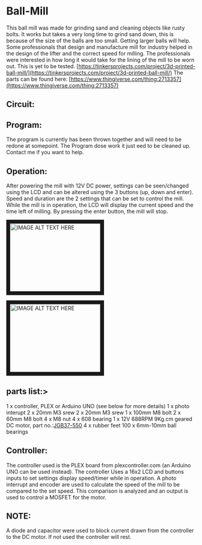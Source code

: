 # Ball-Mill
This ball mill was made for grinding sand and cleaning objects like rusty bolts. It works but takes a very long time to grind sand down, this is because of the size of the balls are too small. Getting larger balls will help.
Some professionals that design and manufacture mill for industry helped in the design of the lifter and the correct speed for milling. The professionals were interested in how long it would take for the lining of the mill to be worn out. This is yet to be tested.
[https://tinkersprojects.com/project/3d-printed-ball-mill/](https://tinkersprojects.com/project/3d-printed-ball-mill/)
The parts can be found here: [https://www.thingiverse.com/thing:2713357](https://www.thingiverse.com/thing:2713357)

## Circuit:

## Program:
The program is currently has been thrown together and will need to be redone at somepoint. The Program dose work it just eed to be cleaned up. Contact me if you want to help.

## Operation:
After powering the mill with 12V DC power, settings can be seen/changed using the LCD and can be altered using the 3 buttons (up, down and enter). Speed and duration are the 2 settings that can be set to control the mill. While the mill is in operation, the LCD will display the current speed and the time left of milling. By pressing the enter button, the mill will stop.

<a href="http://www.youtube.com/watch?feature=player_embedded&v=u7eSL-mbXYQ
" target="_blank"><img src="http://img.youtube.com/vi/u7eSL-mbXYQ/0.jpg" 
alt="IMAGE ALT TEXT HERE" width="240" height="180" border="10" /></a>

<a href="http://www.youtube.com/watch?feature=player_embedded&v=6Afjj5jZ74U
" target="_blank"><img src="http://img.youtube.com/vi/6Afjj5jZ74U/0.jpg" 
alt="IMAGE ALT TEXT HERE" width="240" height="180" border="10" /></a>

## parts list:>
1 x controller, PLEX or Arduino UNO (see below for more details)
1 x photo interupt
2 x 20mm M3 srew
2 x 20mm M3 srew
1 x 100mm M8 bolt
2 x 60mm M8 bolt
4 x M8 nut
4 x 608 bearing
1 x 12V 688RPM 9Kg.cm geared DC motor, part no.:[JGB37-550](https://www.aliexpress.com/item/Free-Shipping-12V-688RPM-9Kg-cm-high-power-High-torque-miniature-dc-gear-motor-motors-JGB37/32776724375.html?spm=a2g0s.9042311.0.0.JbnZ7R)
4 x rubber feet
100 x 6mm-10mm ball bearings

## Controller:
The controller used is the PLEX board from plexcontroller.com (an Arduino UNO can be used instead). The controller Uses a 16x2 LCD and buttons inputs to set settings display speed/timer while in operation. A photo interrupt and encoder are used to calculate the speed of the mill to be compared to the set speed. This comparison is analyzed and an output is used to control a MOSFET for the motor. 

## NOTE:
A diode and capacitor were used to block current drawn from the controller to the DC motor. If not used the controller will rest.
